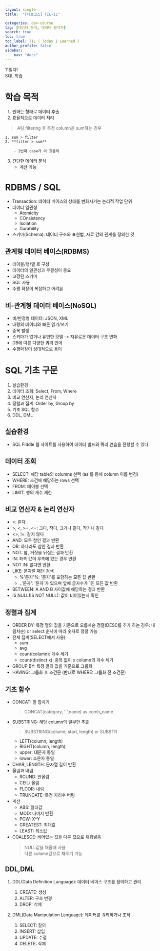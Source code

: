```yaml
---
layout: single
title:  "[데브코스] TIL-11"

categories: dev-course
tag: [데이터 분석, 데이터 분석가]
search: true
toc: true
toc_label: TIL ( Today I Learned )
author_profile: false
sidebar:
    nav: "docs"
---
```

11일차!  
SQL 학습

# 학습 목적
1. 원하는 형태로 데이터 추출
2. 효율적으로 데이터 처리
>A팀 filtering 후 특정 column을 sum하는 경우  

    1. sum > filter
    2. **filter > sum**  

        - 2번째 case가 더 효율적

3. 간단한 데이터 분석
    - 계산 가능

# RDBMS / SQL
- Transaction: 데이터 베이스의 상태를 변화시키는 논리적 작업 단위
- 데이터 일관성
    - Atomicity
    - COnsistency
    - Isolation
    - Durability
- 스키마(Schema): 데이터 구조와 표현법, 자료 간의 관계를 정의한 것

## 관계형 데이터 베이스(RDBMS)
- 테이블/행/열 로 구성
- 데이터의 일관성과 무결성이 중요
- 고정된 스키마
- SQL 사용
- 수평 확장이 복잡하고 어려움

## 비-관계형 데이터 베이스(NoSQL)
- 비/반정형 데이터: JSON, XML
- 대량의 데이터와 빠른 읽기/쓰기
- 중복 발생
- 스키마가 없거나 유연한 모델 -> 자유로운 데이터 구조 변화
- DB에 따른 다양한 쿼리 언어
- 수평확장이 상대적으로 용이

# SQL 기초 구문
1. 실습환경
2. 데이터 조회: Select, From, Where
3. 비교 연산자, 논리 연산자
4. 정렬과 집계: Order by, Group by
5. 기초 SQL 함수
6. DDL, DML

## 실습환경
- SQL Fiddle 웹 사이트를 사용하여 데이터 빌드와 쿼리 연습을 진행할 수 있다.

## 데이터 조회
- SELECT: 해당 table의 columns 선택 (as 를 통해 column 이름 변경)
- WHERE: 조건에 해당하는 rows 선택
- FROM: 테이블 선택
- LIMIT: 행의 개수 제한

## 비교 연산자 & 논리 연산자
- =: 같다
- \>, <, >=, <=: 크다, 작다, 크거나 같다, 작거나 같다
- <>, !=: 같지 않다
- AND: 모두 참인 결과 반환
- OR: 하나라도 참인 결과 반환
- NOT: 참, 거짓을 뒤집는 결과 반환
- IN: 좌측 값이 우측에 있는 경우 반환
- NOT IN: 없다면 반환
- LIKE: 문자열 패턴 검색
    - %'문자'%: '문자'를 포함하는 모든 값 반환
    - _'문자': '문자'가 있으며 앞에 글자수가 1인 모든 값 반환
- BETWEEN: A AND B 사이값에 해당하는 결과 반환
- IS NULL(IS NOT NULL): 값이 비어있는지 확인

## 정렬과 집계
- ORDER BY: 특정 열의 값을 기준으로 오름차순 정렬(DESC를 추가 하는 경우: 내림차순) or select 순서에 따라 숫자로 정렬 가능
- 전체 집계(SELECT에서 사용)
    - sum
    - avg
    - count(column): 개수 세기
    - count(distinct x): 중복 없이 x column의 개수 세기
- GROUP BY: 특정 열의 값을 기준으로 그룹화
- HAVING: 그룹화 후 조건문 (반대로 WHERE: 그룹화 전 조건문)

## 기초 함수
- CONCAT: 열 합치기
    > CONCAT(category, ' ',name) as comb_name
- SUBSTRING: 해당 column의 일부만 추출 
    > SUBSTRING(column, start, length) or SUBSTR
    - LEFT(column, length)
    - RIGHT(column, length)
    - upper: 대문자 통일
    - lower: 소문자 통일 
- CHAR_LENGTH: 문자열 길이 반환
- 올림과 내림
    - ROUND: 반올림
    - CEIL: 올림
    - FLOOR: 내림
    - TRUNCATE: 특정 자리수 버림
- 계산
    - ABS: 절대값
    - MOD: 나머지 반환
    - POW: X^Y
    - GREATEST: 최대값
    - LEAST: 최소값
- COALESCE: 비어있는 값을 다른 값으로 채워넣음
    > NULL값을 채울때 사용  
    > 다른 column값으로 채우기 가능

## DDL,DML
1. DDL(Data Definition Language): 데이터 베이스 구조를 정의하고 관리
    1. CREATE: 생성
    2. ALTER: 구조 변경
    3. DROP: 삭제

2. DML(Data Manipulation Language): 데이터를 쿼리하거나 조작
    1. SELECT: 질의
    2. INSERT: 삽입
    3. UPDATE: 수정
    4. DELETE: 삭제